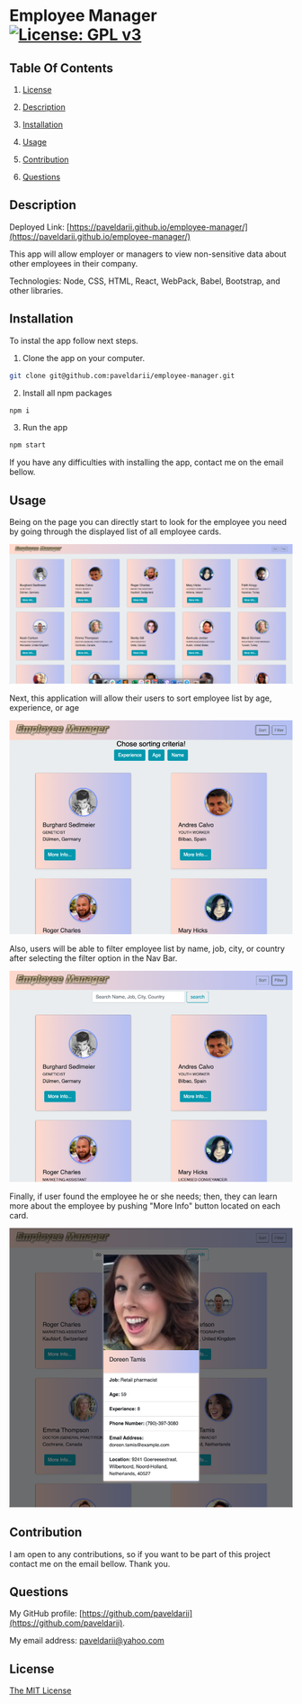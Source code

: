 # Employee Manager [![License: GPL v3](https://img.shields.io/badge/License-MIT-yellow.svg)](https://opensource.org/licenses/MIT)

## Table Of Contents

1. [License](#license)

2. [Description](#description)

3. [Installation](#installation)

4. [Usage](#usage)

5. [Contribution](#Contribution)

6. [Questions](#questions)

## Description

Deployed Link: [https://paveldarii.github.io/employee-manager/](https://paveldarii.github.io/employee-manager/)

This app will allow employer or managers to view non-sensitive data about other employees in their company.

Technologies: Node, CSS, HTML, React, WebPack, Babel, Bootstrap, and other libraries.

## Installation

To instal the app follow next steps.

1. Clone the app on your computer.

```bash
git clone git@github.com:paveldarii/employee-manager.git
```

2. Install all npm packages

```bash
npm i
```

3. Run the app

```bash
npm start
```

If you have any difficulties with installing the app, contact me on the email bellow.

## Usage

Being on the page you can directly start to look for the employee you need by going through the displayed list of all employee cards.

![main page](screenshots/main.png)

Next, this application will allow their users to sort employee list by age, experience, or age

![main page](screenshots/sort.png)

Also, users will be able to filter employee list by name, job, city, or country after selecting the filter option in the Nav Bar.

![main page](screenshots/filter.png)

Finally, if user found the employee he or she needs; then, they can learn more about the employee by pushing "More Info" button located on each card.

![main page](screenshots/pupUpCard.png)

## Contribution

I am open to any contributions, so if you want to be part of this project contact me on the email bellow. Thank you.

## Questions

My GitHub profile: [https://github.com/paveldarii](https://github.com/paveldarii).

My email address: paveldarii@yahoo.com

## License

[The MIT License](https://opensource.org/licenses/MIT/)
